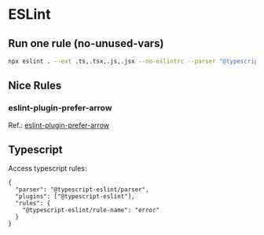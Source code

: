 # ESLint

## Run one rule (no-unused-vars)
```bash
npx eslint . --ext .ts,.tsx,.js,.jsx --no-eslintrc --parser "@typescript-eslint/parser" --env "es6" --env "node" --parser-options "{ecmaVersion: 2018}" --rule "{no-unused-vars: error}"
```

## Nice Rules
### eslint-plugin-prefer-arrow
Ref.: [eslint-plugin-prefer-arrow](https://www.npmjs.com/package/eslint-plugin-prefer-arrow)


## Typescript
Access typescript rules:
```
{
  "parser": "@typescript-eslint/parser",
  "plugins": ["@typescript-eslint"],
  "rules": {
    "@typescript-eslint/rule-name": "error"
  }
}
```



